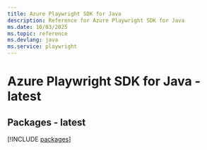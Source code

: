 ```yaml
---
title: Azure Playwright SDK for Java
description: Reference for Azure Playwright SDK for Java
ms.date: 10/03/2025
ms.topic: reference
ms.devlang: java
ms.service: playwright
---
```

# Azure Playwright SDK for Java - latest
## Packages - latest
[!INCLUDE [packages](playwright-index.md)]